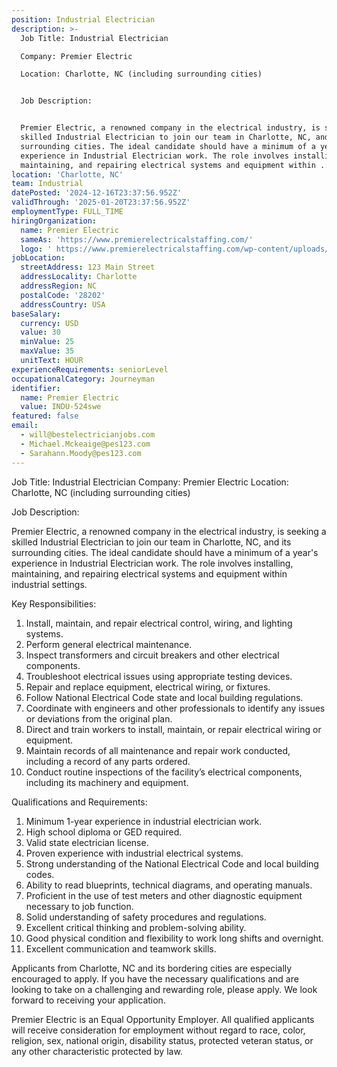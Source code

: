 ```yaml
---
position: Industrial Electrician
description: >-
  Job Title: Industrial Electrician

  Company: Premier Electric

  Location: Charlotte, NC (including surrounding cities)


  Job Description:


  Premier Electric, a renowned company in the electrical industry, is seeking a
  skilled Industrial Electrician to join our team in Charlotte, NC, and its
  surrounding cities. The ideal candidate should have a minimum of a year's
  experience in Industrial Electrician work. The role involves installing,
  maintaining, and repairing electrical systems and equipment within ...
location: 'Charlotte, NC'
team: Industrial
datePosted: '2024-12-16T23:37:56.952Z'
validThrough: '2025-01-20T23:37:56.952Z'
employmentType: FULL_TIME
hiringOrganization:
  name: Premier Electric
  sameAs: 'https://www.premierelectricalstaffing.com/'
  logo: ' https://www.premierelectricalstaffing.com/wp-content/uploads/2020/05/Premier-Electrical-Staffing-logo.png'
jobLocation:
  streetAddress: 123 Main Street
  addressLocality: Charlotte
  addressRegion: NC
  postalCode: '28202'
  addressCountry: USA
baseSalary:
  currency: USD
  value: 30
  minValue: 25
  maxValue: 35
  unitText: HOUR
experienceRequirements: seniorLevel
occupationalCategory: Journeyman
identifier:
  name: Premier Electric
  value: INDU-524swe
featured: false
email:
  - will@bestelectricianjobs.com
  - Michael.Mckeaige@pes123.com
  - Sarahann.Moody@pes123.com
---
```




Job Title: Industrial Electrician
Company: Premier Electric
Location: Charlotte, NC (including surrounding cities)

Job Description:

Premier Electric, a renowned company in the electrical industry, is seeking a skilled Industrial Electrician to join our team in Charlotte, NC, and its surrounding cities. The ideal candidate should have a minimum of a year's experience in Industrial Electrician work. The role involves installing, maintaining, and repairing electrical systems and equipment within industrial settings. 

Key Responsibilities:

1. Install, maintain, and repair electrical control, wiring, and lighting systems.
2. Perform general electrical maintenance.
3. Inspect transformers and circuit breakers and other electrical components.
4. Troubleshoot electrical issues using appropriate testing devices.
5. Repair and replace equipment, electrical wiring, or fixtures.
6. Follow National Electrical Code state and local building regulations.
7. Coordinate with engineers and other professionals to identify any issues or deviations from the original plan.
8. Direct and train workers to install, maintain, or repair electrical wiring or equipment.
9. Maintain records of all maintenance and repair work conducted, including a record of any parts ordered.
10. Conduct routine inspections of the facility’s electrical components, including its machinery and equipment.

Qualifications and Requirements:

1. Minimum 1-year experience in industrial electrician work.
2. High school diploma or GED required.
3. Valid state electrician license.
4. Proven experience with industrial electrical systems.
5. Strong understanding of the National Electrical Code and local building codes.
6. Ability to read blueprints, technical diagrams, and operating manuals.
7. Proficient in the use of test meters and other diagnostic equipment necessary to job function.
8. Solid understanding of safety procedures and regulations.
9. Excellent critical thinking and problem-solving ability.
10. Good physical condition and flexibility to work long shifts and overnight.
11. Excellent communication and teamwork skills.

Applicants from Charlotte, NC and its bordering cities are especially encouraged to apply. If you have the necessary qualifications and are looking to take on a challenging and rewarding role, please apply. We look forward to receiving your application. 

Premier Electric is an Equal Opportunity Employer. All qualified applicants will receive consideration for employment without regard to race, color, religion, sex, national origin, disability status, protected veteran status, or any other characteristic protected by law.

